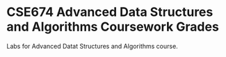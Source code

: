 # CSE674 Advanced Data Structures and Algorithms Coursework Grades

Labs for Advanced Datat Structures and Algorithms course.

